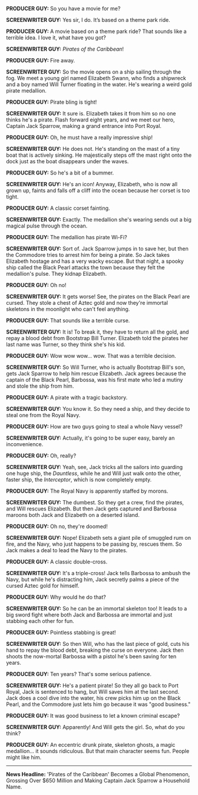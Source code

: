 **PRODUCER GUY:** So you have a movie for me?

**SCREENWRITER GUY:** Yes sir, I do. It’s based on a theme park ride.

**PRODUCER GUY:** A movie based on a theme park ride? That sounds like a terrible idea. I love it, what have you got?

**SCREENWRITER GUY:** *Pirates of the Caribbean*!

**PRODUCER GUY:** Fire away.

**SCREENWRITER GUY:** So the movie opens on a ship sailing through the fog. We meet a young girl named Elizabeth Swann, who finds a shipwreck and a boy named Will Turner floating in the water. He's wearing a weird gold pirate medallion.

**PRODUCER GUY:** Pirate bling is tight!

**SCREENWRITER GUY:** It sure is. Elizabeth takes it from him so no one thinks he's a pirate. Flash forward eight years, and we meet our hero, Captain Jack Sparrow, making a grand entrance into Port Royal.

**PRODUCER GUY:** Oh, he must have a really impressive ship!

**SCREENWRITER GUY:** He does not. He's standing on the mast of a tiny boat that is actively sinking. He majestically steps off the mast right onto the dock just as the boat disappears under the waves.

**PRODUCER GUY:** So he's a bit of a bummer.

**SCREENWRITER GUY:** He's an icon! Anyway, Elizabeth, who is now all grown up, faints and falls off a cliff into the ocean because her corset is too tight.

**PRODUCER GUY:** A classic corset fainting.

**SCREENWRITER GUY:** Exactly. The medallion she's wearing sends out a big magical pulse through the ocean.

**PRODUCER GUY:** The medallion has pirate Wi-Fi?

**SCREENWRITER GUY:** Sort of. Jack Sparrow jumps in to save her, but then the Commodore tries to arrest him for being a pirate. So Jack takes Elizabeth hostage and has a very wacky escape. But that night, a spooky ship called the Black Pearl attacks the town because they felt the medallion's pulse. They kidnap Elizabeth.

**PRODUCER GUY:** Oh no!

**SCREENWRITER GUY:** It gets worse! See, the pirates on the Black Pearl are cursed. They stole a chest of Aztec gold and now they're immortal skeletons in the moonlight who can't feel anything.

**PRODUCER GUY:** That sounds like a terrible curse.

**SCREENWRITER GUY:** It is! To break it, they have to return all the gold, and repay a blood debt from Bootstrap Bill Turner. Elizabeth told the pirates her last name was Turner, so they think she's his kid.

**PRODUCER GUY:** Wow wow wow... wow. That was a terrible decision.

**SCREENWRITER GUY:** So Will Turner, who is actually Bootstrap Bill's son, gets Jack Sparrow to help him rescue Elizabeth. Jack agrees because the captain of the Black Pearl, Barbossa, was his first mate who led a mutiny and stole the ship from him.

**PRODUCER GUY:** A pirate with a tragic backstory.

**SCREENWRITER GUY:** You know it. So they need a ship, and they decide to steal one from the Royal Navy.

**PRODUCER GUY:** How are two guys going to steal a whole Navy vessel?

**SCREENWRITER GUY:** Actually, it's going to be super easy, barely an inconvenience.

**PRODUCER GUY:** Oh, really?

**SCREENWRITER GUY:** Yeah, see, Jack tricks all the sailors into guarding one huge ship, the *Dauntless*, while he and Will just walk onto the other, faster ship, the *Interceptor*, which is now completely empty.

**PRODUCER GUY:** The Royal Navy is apparently staffed by morons.

**SCREENWRITER GUY:** The dumbest. So they get a crew, find the pirates, and Will rescues Elizabeth. But then Jack gets captured and Barbossa maroons both Jack and Elizabeth on a deserted island.

**PRODUCER GUY:** Oh no, they're doomed!

**SCREENWRITER GUY:** Nope! Elizabeth sets a giant pile of smuggled rum on fire, and the Navy, who just happens to be passing by, rescues them. So Jack makes a deal to lead the Navy to the pirates.

**PRODUCER GUY:** A classic double-cross.

**SCREENWRITER GUY:** It's a triple-cross! Jack tells Barbossa to ambush the Navy, but while he's distracting him, Jack secretly palms a piece of the cursed Aztec gold for himself.

**PRODUCER GUY:** Why would he do that?

**SCREENWRITER GUY:** So he can be an immortal skeleton too! It leads to a big sword fight where both Jack and Barbossa are immortal and just stabbing each other for fun.

**PRODUCER GUY:** Pointless stabbing is great!

**SCREENWRITER GUY:** So then Will, who has the last piece of gold, cuts his hand to repay the blood debt, breaking the curse on everyone. Jack then shoots the now-mortal Barbossa with a pistol he's been saving for ten years.

**PRODUCER GUY:** Ten years? That's some serious patience.

**SCREENWRITER GUY:** He's a patient pirate! So they all go back to Port Royal, Jack is sentenced to hang, but Will saves him at the last second. Jack does a cool dive into the water, his crew picks him up on the Black Pearl, and the Commodore just lets him go because it was "good business."

**PRODUCER GUY:** It was good business to let a known criminal escape?

**SCREENWRITER GUY:** Apparently! And Will gets the girl. So, what do you think?

**PRODUCER GUY:** An eccentric drunk pirate, skeleton ghosts, a magic medallion... it sounds ridiculous. But that main character seems fun. People might like him.

***

**News Headline:** 'Pirates of the Caribbean' Becomes a Global Phenomenon, Grossing Over $650 Million and Making Captain Jack Sparrow a Household Name.